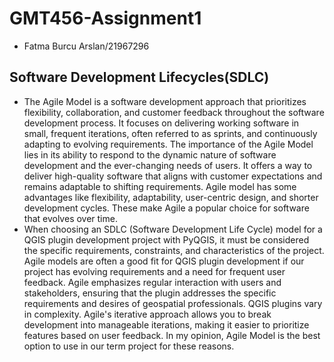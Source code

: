 # GMT456-Assignment1
- Fatma Burcu Arslan/21967296

## Software Development Lifecycles(SDLC)
- The Agile Model is a software development approach that prioritizes flexibility, collaboration, and customer feedback throughout the software development process. It focuses on delivering working software in small, frequent iterations, often referred to as sprints, and continuously adapting to evolving requirements. The importance of the Agile Model lies in its ability to respond to the dynamic nature of software development and the ever-changing needs of users. It offers a way to deliver high-quality software that aligns with customer expectations and remains adaptable to shifting requirements. Agile model has some advantages like flexibility, adaptability, user-centric design, and shorter development cycles. These make Agile a popular choice for software that evolves over time. <br/> 
- When choosing an SDLC (Software Development Life Cycle) model for a QGIS plugin development project with PyQGIS, it must be considered the specific requirements, constraints, and characteristics of the project. Agile models are often a good fit for QGIS plugin development if our project has evolving requirements and a need for frequent user feedback. Agile emphasizes regular interaction with users and stakeholders, ensuring that the plugin addresses the specific requirements and desires of geospatial professionals. QGIS plugins vary in complexity. Agile's iterative approach allows you to break development into manageable iterations, making it easier to prioritize features based on user feedback. In my opinion, Agile Model is the best option to use in our term project for these reasons. 
 
